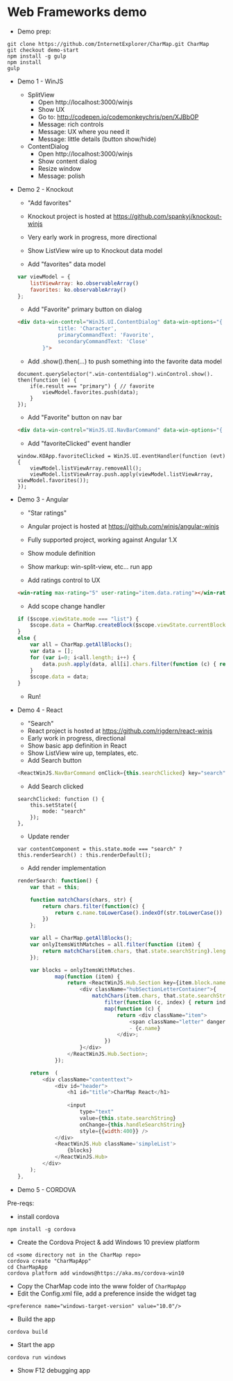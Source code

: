 # Web Frameworks demo

* Demo prep:
```
git clone https://github.com/InternetExplorer/CharMap.git CharMap
git checkout demo-start
npm install -g gulp
npm install
gulp
```
    
* Demo 1 - WinJS
    * SplitView
        * Open http://localhost:3000/winjs
        * Show UX
        * Go to: http://codepen.io/codemonkeychris/pen/XJBbOP
        *  Message: rich controls
        *  Message: UX where you need it
        *  Message: little details (button show/hide)
    * ContentDialog
        *  Open http://localhost:3000/winjs
        *  Show content dialog
        *  Resize window
        *  Message: polish
            
* Demo 2 - Knockout
    * "Add favorites"
    * Knockout project is hosted at https://github.com/spankyj/knockout-winjs
    * Very early work in progress, more directional
    * Show ListView wire up to Knockout data model
        
    * Add "favorites" data model
    ```js
    var viewModel = {
        listViewArray: ko.observableArray()
        favorites: ko.observableArray()
    };
    ```

    * Add "Favorite" primary button on dialog
    ```html
    <div data-win-control="WinJS.UI.ContentDialog" data-win-options="{
                 title: 'Character',
                 primaryCommandText: 'Favorite',
                 secondaryCommandText: 'Close'
            }">
    ```        

    * Add .show().then(…) to push something into the favorite data model
    ```
    document.querySelector(".win-contentdialog").winControl.show().
    then(function (e) {
        if(e.result === "primary") { // favorite
            viewModel.favorites.push(data);
        }
    });
    ```

    * Add "Favorite" button on nav bar
    ```html
    <div data-win-control="WinJS.UI.NavBarCommand" data-win-options="{ onclick: KOApp.favoriteClicked, label: 'Favorite', icon: 'favorite'}"></div>
    ```
    * Add "favoriteClicked" event handler
    ```
    window.KOApp.favoriteClicked = WinJS.UI.eventHandler(function (evt) {
        viewModel.listViewArray.removeAll();
        viewModel.listViewArray.push.apply(viewModel.listViewArray, viewModel.favorites());
    });    
    ```    

* Demo 3 - Angular
    * "Star ratings"
    * Angular project is hosted at https://github.com/winjs/angular-winjs
    * Fully supported project, working against Angular 1.X
    * Show module definition
    * Show markup: win-split-view, etc… run app
            
    * Add ratings control to UX
    ```html
    <win-rating max-rating="5" user-rating="item.data.rating"></win-rating>
    ```
    
    * Add scope change handler
    ```js
    if ($scope.viewState.mode === "list") {
        $scope.data = CharMap.createBlock($scope.viewState.currentBlock); 
    }
    else {
        var all = CharMap.getAllBlocks();
        var data = [];
        for (var i=0; i<all.length; i++) {
            data.push.apply(data, all[i].chars.filter(function (c) { return c.rating; }));
        }
        $scope.data = data;
    }
    ```

    * Run!
        
* Demo 4 - React
    * "Search"
    * React project is hosted at https://github.com/rigdern/react-winjs
    * Early work in progress, directional
    * Show basic app definition in React
    * Show ListView wire up, templates, etc.
    * Add Search button
    ```js
    <ReactWinJS.NavBarCommand onClick={this.searchClicked} key="search" label="Search" icon="find" />
    ```
    
    * Add Search clicked
    ```
    searchClicked: function () {
        this.setState({
            mode: "search"
        });
    },
    ```
    
    * Update render
    ```
    var contentComponent = this.state.mode === "search" ? this.renderSearch() : this.renderDefault();
    ```
    
    * Add render implementation
    ```js
    renderSearch: function() {
        var that = this;

        function matchChars(chars, str) { 
            return chars.filter(function(c) { 
                return c.name.toLowerCase().indexOf(str.toLowerCase()) != -1; 
            })
        };

        var all = CharMap.getAllBlocks();
        var onlyItemsWithMatches = all.filter(function (item) { 
            return matchChars(item.chars, that.state.searchString).length > 0; 
        });

        var blocks = onlyItemsWithMatches.
                map(function (item) {
                    return <ReactWinJS.Hub.Section key={item.block.name} header={item.block.name} isHeaderStatic={true}>
                        <div className="hubSectionLetterContainer">{
                            matchChars(item.chars, that.state.searchString).
                                filter(function (c, index) { return index < 40; }). // limit to first 40 results (for now)
                                map(function (c) {
                                    return <div className="item">
                                        <span className="letter" dangerouslySetInnerHTML={{__html: "&#x" + c.code.toString(16) + ";"}} /> 
                                        - {c.name}
                                    </div>;
                                })
                        }</div>
                    </ReactWinJS.Hub.Section>;
                });

        return  (
            <div className="contenttext">
                <div id="header">
                    <h1 id="title">CharMap React</h1>
                    
                    <input
                        type="text"
                        value={this.state.searchString}
                        onChange={this.handleSearchString}
                        style={{width:400}} />
                </div>
                <ReactWinJS.Hub className='simpleList'>
                    {blocks}
                </ReactWinJS.Hub>
            </div>
        );
    },
    ```
    
* Demo 5 - CORDOVA 

Pre-reqs:
* install cordova
```
npm install -g cordova
```
* Create the Cordova Project & add Windows 10 preview platform
```
cd <some directory not in the CharMap repo>
cordova create "CharMapApp" 
cd CharMapApp
cordova platform add windows@https://aka.ms/cordova-win10
```

* Copy the CharMap code into the www folder of `CharMapApp`
* Edit the Config.xml file, add a preference inside the widget tag
```
<preference name="windows-target-version" value="10.0"/>
```

* Build the app
```
cordova build
```

* Start the app
```
cordova run windows
```
* Show F12 debugging app

